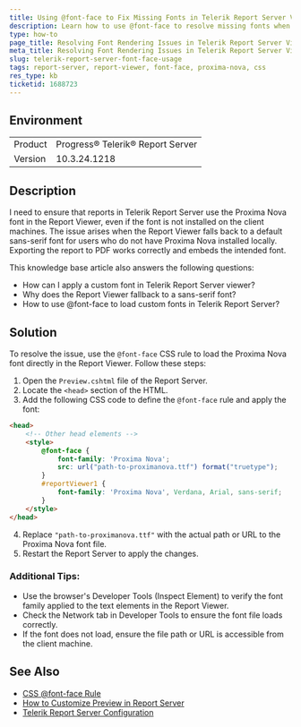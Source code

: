 ```yaml
---
title: Using @font-face to Fix Missing Fonts in Telerik Report Server Viewer
description: Learn how to use @font-face to resolve missing fonts when rendering reports in the Telerik Report Server viewer.
type: how-to
page_title: Resolving Font Rendering Issues in Telerik Report Server Viewer
meta_title: Resolving Font Rendering Issues in Telerik Report Server Viewer
slug: telerik-report-server-font-face-usage
tags: report-server, report-viewer, font-face, proxima-nova, css
res_type: kb
ticketid: 1688723
---
```


## Environment
<table>
<tbody>
<tr>
<td> Product </td>
<td> Progress® Telerik® Report Server </td>
</tr>
<tr>
<td> Version </td>
<td> 10.3.24.1218 </td>
</tr>
</tbody>
</table>

## Description

I need to ensure that reports in Telerik Report Server use the Proxima Nova font in the Report Viewer, even if the font is not installed on the client machines. The issue arises when the Report Viewer falls back to a default sans-serif font for users who do not have Proxima Nova installed locally. Exporting the report to PDF works correctly and embeds the intended font.

This knowledge base article also answers the following questions:
- How can I apply a custom font in Telerik Report Server viewer?
- Why does the Report Viewer fallback to a sans-serif font?
- How to use @font-face to load custom fonts in Telerik Report Server?

## Solution

To resolve the issue, use the `@font-face` CSS rule to load the Proxima Nova font directly in the Report Viewer. Follow these steps:

1. Open the `Preview.cshtml` file of the Report Server.
2. Locate the `<head>` section of the HTML.
3. Add the following CSS code to define the `@font-face` rule and apply the font:

```html
<head>
    <!-- Other head elements -->
    <style>
        @font-face {
            font-family: 'Proxima Nova';
            src: url("path-to-proximanova.ttf") format("truetype");
        }
        #reportViewer1 {
            font-family: 'Proxima Nova', Verdana, Arial, sans-serif;
        }
    </style>
</head>
```

4. Replace `"path-to-proximanova.ttf"` with the actual path or URL to the Proxima Nova font file.
5. Restart the Report Server to apply the changes.

### Additional Tips:
- Use the browser's Developer Tools (Inspect Element) to verify the font family applied to the text elements in the Report Viewer.
- Check the Network tab in Developer Tools to ensure the font file loads correctly.
- If the font does not load, ensure the file path or URL is accessible from the client machine.

## See Also

- [CSS @font-face Rule](https://www.w3.org/TR/css-fonts-3/#font-face-rule)
- [How to Customize Preview in Report Server](https://docs.telerik.com/report-server/knowledge-base/how-to-customize-preview-in-report-server)
- [Telerik Report Server Configuration](https://docs.telerik.com/report-server/configuration-overview)
